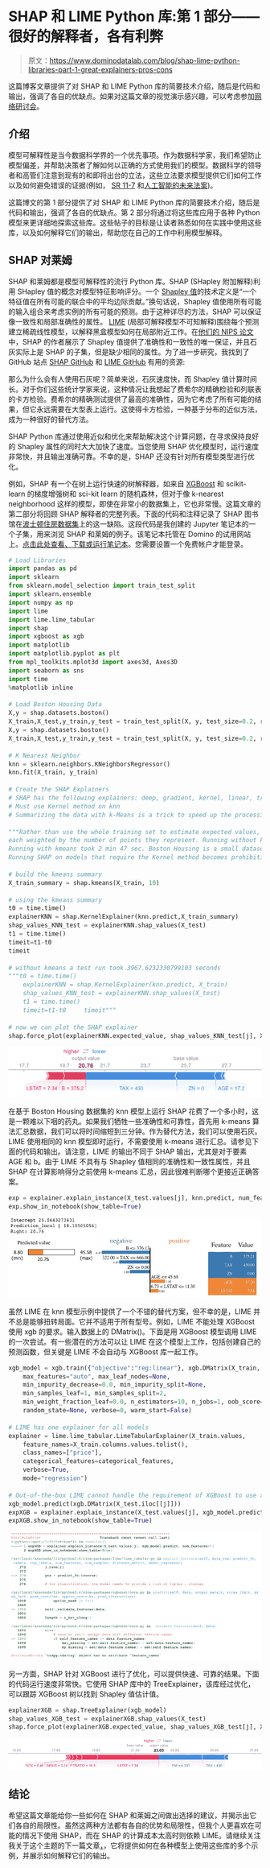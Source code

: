 # SHAP 和 LIME Python 库:第 1 部分——很好的解释者，各有利弊

> 原文：<https://www.dominodatalab.com/blog/shap-lime-python-libraries-part-1-great-explainers-pros-cons>

这篇博客文章提供了对 SHAP 和 LIME Python 库的简要技术介绍，随后是代码和输出，强调了各自的优缺点。如果对这篇文章的视觉演示感兴趣，可以考虑参加[网络研讨会](https://www.brighttalk.com/webcast/17563/366621?utm_source=blog&utm_medium=blog&utm_campaign=366621)。

## 介绍

模型可解释性是当今数据科学界的一个优先事项。作为数据科学家，我们希望防止模型偏差，并帮助决策者了解如何以正确的方式使用我们的模型。数据科学的领导者和高管们注意到现有的和即将出台的立法，这些立法要求模型提供它们如何工作以及如何避免错误的证据(例如， [SR 11-7](https://www.federalreserve.gov/supervisionreg/srletters/sr1107.htm) 和[人工智能的未来法案](https://thehill.com/policy/technology/364482-lawmakers-introduce-bipartisan-ai-legislation))。

这篇博文的第 1 部分提供了对 SHAP 和 LIME Python 库的简要技术介绍，随后是代码和输出，强调了各自的优缺点。第 2 部分将通过将这些库应用于各种 Python 模型来更详细地探索这些库。这些帖子的目标是让读者熟悉如何在实践中使用这些库，以及如何解释它们的输出，帮助您在自己的工作中利用模型解释。

## SHAP 对莱姆

SHAP 和莱姆都是模型可解释性的流行 Python 库。SHAP (SHapley 附加解释)利用 SHapley 值的概念对模型特征影响评分。一个 [Shapley 值](https://christophm.github.io/interpretable-ml-book/shapley.html)的技术定义是“一个特征值在所有可能的联合中的平均边际贡献。”换句话说，Shapley 值使用所有可能的输入组合来考虑实例的所有可能的预测。由于这种详尽的方法，SHAP 可以保证像一致性和局部准确性的属性。 [LIME](https://cran.r-project.org/web/packages/lime/vignettes/Understanding_lime.html) (局部可解释模型不可知解释)围绕每个预测建立稀疏线性模型，以解释黑盒模型如何在局部附近工作。在[他们的 NIPS 论文](http://papers.nips.cc/paper/7062-a-unified-approach-to-interpreting-model-predictions)中，SHAP 的作者展示了 Shapley 值提供了准确性和一致性的唯一保证，并且石灰实际上是 SHAP 的子集，但是缺少相同的属性。为了进一步研究，我找到了 GitHub 站点 [SHAP GitHub](https://github.com/slundberg/shap) 和 [LIME GitHub](https://github.com/marcotcr/lime) 有用的资源:

那么为什么会有人使用石灰呢？简单来说，石灰速度快，而 Shapley 值计算时间长。对于你们这些统计学家来说，这种情况让我想起了费希尔的精确检验和列联表的卡方检验。费希尔的精确测试提供了最高的准确性，因为它考虑了所有可能的结果，但它永远需要在大型表上运行。这使得卡方检验，一种基于分布的近似方法，成为一种很好的替代方法。

SHAP Python 库通过使用近似和优化来帮助解决这个计算问题，在寻求保持良好的 Shapley 属性的同时大大加快了速度。当您使用 SHAP 优化模型时，运行速度非常快，并且输出准确可靠。不幸的是，SHAP 还没有针对所有模型类型进行优化。

例如，SHAP 有一个在树上运行快速的树解释器，如来自 [XGBoost](https://www.dominodatalab.com/data-science-dictionary/xgboost) 和 scikit-learn 的梯度增强树和 sci-kit learn 的随机森林，但对于像 k-nearest neighborhood 这样的模型，即使在非常小的数据集上，它也非常慢。这篇文章的第二部分将回顾 SHAP 解释者的完整列表。下面的代码和注释记录了 SHAP 图书馆在[波士顿住房数据集](https://archive.ics.uci.edu/ml/machine-learning-databases/housing/)上的这一缺陷。这段代码是我创建的 Jupyter 笔记本的一个子集，用来浏览 SHAP 和莱姆的例子。该笔记本托管在 Domino 的试用网站上。[点击此处查看、下载或运行笔记本](https://try.dominodatalab.com)。您需要设置一个免费帐户才能登录。

```py
# Load Libraries
import pandas as pd
import sklearn
from sklearn.model_selection import train_test_split
import sklearn.ensemble
import numpy as np
import lime
import lime.lime_tabular
import shap
import xgboost as xgb
import matplotlib
import matplotlib.pyplot as plt
from mpl_toolkits.mplot3d import axes3d, Axes3D
import seaborn as sns
import time
%matplotlib inline

# Load Boston Housing Data
X,y = shap.datasets.boston()
X_train,X_test,y_train,y_test = train_test_split(X, y, test_size=0.2, random_state=0)
X,y = shap.datasets.boston()
X_train,X_test,y_train,y_test = train_test_split(X, y, test_size=0.2, random_state=0)

# K Nearest Neighbor
knn = sklearn.neighbors.KNeighborsRegressor()
knn.fit(X_train, y_train)

# Create the SHAP Explainers
# SHAP has the following explainers: deep, gradient, kernel, linear, tree, sampling
# Must use Kernel method on knn
# Summarizing the data with k-Means is a trick to speed up the processing

"""Rather than use the whole training set to estimate expected values, we summarize with a set of weighted kmeans,
each weighted by the number of points they represent. Running without kmeans took 1 hr 6 mins 7 sec.
Running with kmeans took 2 min 47 sec. Boston Housing is a small dataset.
Running SHAP on models that require the Kernel method becomes prohibitive."""

# build the kmeans summary
X_train_summary = shap.kmeans(X_train, 10)

# using the kmeans summary
t0 = time.time()
explainerKNN = shap.KernelExplainer(knn.predict,X_train_summary)
shap_values_KNN_test = explainerKNN.shap_values(X_test)
t1 = time.time()
timeit=t1-t0
timeit

# without kmeans a test run took 3967.6232330799103 seconds
"""t0 = time.time()
    explainerKNN = shap.KernelExplainer(knn.predict, X_train)
    shap_values_KNN_test = explainerKNN.shap_values(X_test)
    t1 = time.time()
    timeit=t1-t0     timeit"""

# now we can plot the SHAP explainer
shap.force_plot(explainerKNN.expected_value, shap_values_KNN_test[j], X_test.iloc[[j]])
```

![Output of SHAP on a KNN model](img/c36a9e23fae45248c421a093c38daaa6.png)

在基于 Boston Housing 数据集的 knn 模型上运行 SHAP 花费了一个多小时，这是一颗难以下咽的药丸。如果我们牺牲一些准确性和可靠性，首先用 k-means 算法汇总数据，我们可以将时间缩短到三分钟。作为替代方法，我们可以使用石灰。LIME 使用相同的 knn 模型即时运行，不需要使用 k-means 进行汇总。请参见下面的代码和输出。请注意，LIME 的输出不同于 SHAP 输出，尤其是对于要素 AGE 和 b。由于 LIME 不具有与 Shapley 值相同的准确性和一致性属性，并且 SHAP 在计算影响得分之前使用 k-means 汇总，因此很难判断哪个更接近正确答案。

```py
exp = explainer.explain_instance(X_test.values[j], knn.predict, num_features=5)
exp.show_in_notebook(show_table=True)
```

![Output of LIME on KNN model](img/5793a9ae5a1deaf09c2248610a5940cf.png)

虽然 LIME 在 knn 模型示例中提供了一个不错的替代方案，但不幸的是，LIME 并不总是能够扭转局面。它并不适用于所有型号。例如，LIME 不能处理 XGBoost 使用 xgb 的要求。输入数据上的 DMatrix()。下面是用 XGBoost 模型调用 LIME 的一次尝试。有一些潜在的方法可以让 LIME 在这个模型上工作，包括创建自己的预测函数，但关键是 LIME 不会自动与 XGBoost 库一起工作。

```py
xgb_model = xgb.train({"objective":"reg:linear"}, xgb.DMatrix(X_train, label=y_train))
    max_features="auto", max_leaf_nodes=None,
    min_impurity_decrease=0.0, min_impurity_split=None,
    min_samples_leaf=1, min_samples_split=2,
    min_weight_fraction_leaf=0.0, n_estimators=10, n_jobs=1, oob_score=False, 
    random_state=None, verbose=0, warm_start=False)

# LIME has one explainer for all models
explainer = lime.lime_tabular.LimeTabularExplainer(X_train.values, 
    feature_names=X_train.columns.values.tolist(),
    class_names=["price"],
    categorical_features=categorical_features,
    verbose=True,
    mode="regression")

# Out-of-the-box LIME cannot handle the requirement of XGBoost to use xgb.DMatrix() on the input data
xgb_model.predict(xgb.DMatrix(X_test.iloc[[j]]))
expXGB = explainer.explain_instance(X_test.values[j], xgb_model.predict, num_features=5)
expXGB.show_in_notebook(show_table=True)
```

![AttributeError using SHAP and XGBoost](img/9e1b126efecab0707b230938d1ed84fd.png)

另一方面，SHAP 针对 XGBoost 进行了优化，可以提供快速、可靠的结果。下面的代码运行速度非常快。它使用 SHAP 库中的 TreeExplainer，该库经过优化，可以跟踪 XGBoost 树以找到 Shapley 值估计值。

```py
explainerXGB = shap.TreeExplainer(xgb_model)
shap_values_XGB_test = explainerXGB.shap_values(X_test)
shap.force_plot(explainerXGB.expected_value, shap_values_XGB_test[j], X_test.iloc[[j]])
```

![SHAP output with XGBoost](img/30758882ecce8af071681ffefd46501d.png)

## 结论

希望这篇文章能给你一些如何在 SHAP 和莱姆之间做出选择的建议，并揭示出它们各自的局限性。虽然这两种方法都有各自的优势和局限性，但我个人更喜欢在可能的情况下使用 SHAP，而在 SHAP 的计算成本太高时则依赖 LIME。请继续关注我关于这个主题的下一篇文章[，](/blog/shap-lime-python-libraries-part-2-using-shap-lime)，它将提供如何在各种模型上使用这些库的多个示例，并展示如何解释它们的输出。